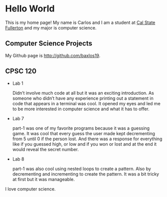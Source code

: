 # Hello World

This is my home page! My name is Carlos and I am a student at [Cal State Fullerton](http://wwww.fullerton.edu/) and my major is computer science.

## Computer Science Projects

My Github page is http://github.com/baxlos19. 

## CPSC 120

* Lab 1

    Didn’t involve much code at all but it was an exciting introduction. As someone who didn’t have any experience printing out a statement in code that appears in a terminal was cool. It opened my eyes and led me to be more interested in computer science and what it has to offer.

* Lab 7 

    part-1 was one of my favorite programs because it was a guessing game. It was cool that every guess the user made kept decrementing from 5 until 0 if the person lost. And there was a response for everything like if you guessed high, or low and if you won or lost and at the end it would reveal the secret number.

* Lab 8

    part-1 was also cool using nested loops to create a pattern. Also by decrementing and incrementing to create the pattern. It was a bit tricky at first but it was manageable. 

I love computer science.

